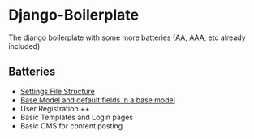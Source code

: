 # Django-Boilerplate

The django boilerplate with some more batteries (AA, AAA, etc already included)

## Batteries
- [Settings File Structure](baseproject/settings/README.md) 
- [Base Model and default fields in a base model](baseproject/batteries/models/README.md)
- User Registration ++
- Basic Templates and Login pages
- Basic CMS for content posting

